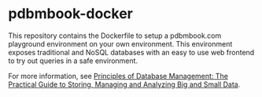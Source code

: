 # pdbmbook-docker

This repository contains the Dockerfile to setup a pdbmbook.com playground environment on your own environment. This environment exposes traditional and NoSQL databases with an easy to use web frontend to try out queries in a safe environment.

For more information, see [Principles of Database Management: The Practical Guide to Storing, Managing and Analyzing Big and Small Data](http://www.pdbmbook.com/).
